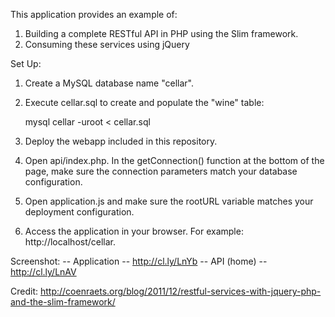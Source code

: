 
This application provides an example of:

1. Building a complete RESTful API in PHP using the Slim framework.
2. Consuming these services using jQuery

Set Up:

1. Create a MySQL database name "cellar".
2. Execute cellar.sql to create and populate the "wine" table:

	mysql cellar -uroot < cellar.sql

3. Deploy the webapp included in this repository.
4. Open api/index.php. In the getConnection() function at the bottom of the page, make sure the connection parameters match your database configuration. 
5. Open application.js and make sure the rootURL variable matches your deployment configuration.
6. Access the application in your browser. For example: http://localhost/cellar.

Screenshot:
-- Application -- http://cl.ly/LnYb
-- API (home) -- http://cl.ly/LnAV

Credit: http://coenraets.org/blog/2011/12/restful-services-with-jquery-php-and-the-slim-framework/

